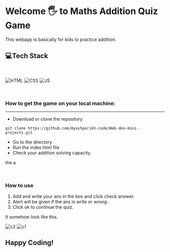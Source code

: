 # Welcome 🖐 to Maths Addition Quiz Game

This webapp is basically for kids to practice addition.

## 💻Tech Stack
<br>

![HTML](https://img.shields.io/badge/html5%20-%23E34F26.svg?&style=for-the-badge&logo=html5&logoColor=white)
![CSS](https://img.shields.io/badge/css3%20-%231572B6.svg?&style=for-the-badge&logo=css3&logoColor=white)
![JS](https://img.shields.io/badge/javascript%20-%23323330.svg?&style=for-the-badge&logo=javascript&logoColor=%23F7DF1E)

<br>

### How to get the game on your local machine:

---

- Download or clone the repository

```
git clone https://github.com/Ayushparikh-code/Web-dev-mini-projects.git
```

- Go to the directory
- Run the index.html file
- Check your addition solving capacity.

the a

<br>

### How to use 
1. Add and write your ans in the box and click check answer.
2. Alert will be given if the ans is write or wrong .
3. Click ok to continue the quiz.

It somehow look like this.

![c2](https://user-images.githubusercontent.com/76838660/126802791-4ff8bdd6-423f-49e8-a075-8026f451c258.PNG)
![c1](https://user-images.githubusercontent.com/76838660/126802799-08661f02-807b-4e06-a718-4e8cea8c1c52.PNG)



## Happy Coding!